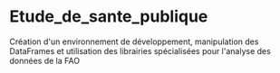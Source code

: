 # Etude_de_sante_publique
Création d'un environnement de développement, manipulation des DataFrames et utilisation des librairies spécialisées pour l'analyse des données de la FAO
